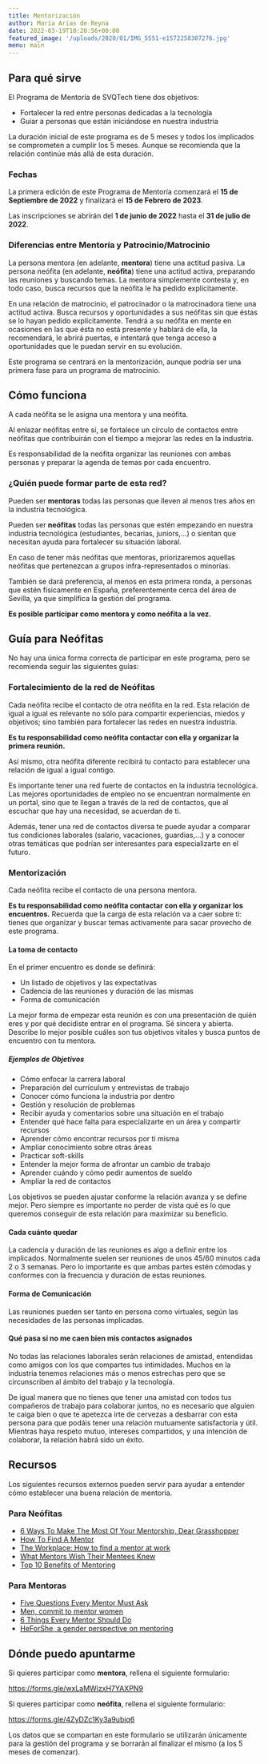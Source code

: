 ```yaml
---
title: Mentorización
author: María Arias de Reyna
date: 2022-03-19T10:20:56+00:00
featured_image: '/uploads/2020/01/IMG_5551-e1572258307276.jpg'
menu: main
---
```


## Para qué sirve 

El Programa de Mentoría de SVQTech tiene dos objetivos:
 * Fortalecer la red entre personas dedicadas a la tecnología
 * Guiar a personas que están iniciándose en nuestra industria

La duración inicial de este programa es de 5 meses y todos los implicados se comprometen a cumplir los 5 meses. Aunque se recomienda que la relación continúe más allá de esta duración.

### Fechas

La primera edición de este Programa de Mentoría comenzará el **15 de Septiembre de 2022** y finalizará el **15 de Febrero de 2023**.

Las inscripciones se abrirán del **1 de junio de 2022** hasta el **31 de julio de 2022**.

### Diferencias entre Mentoría y Patrocinio/Matrocinio

La persona mentora (en adelante,  **mentora**) tiene una actitud pasiva. La persona neófita (en adelante, **neófita**) tiene una actitud activa, preparando las reuniones y buscando temas. La mentora simplemente contesta y, en todo caso, busca recursos que la neófita le ha pedido explícitamente.

En una relación de matrocinio, el patrocinador o la matrocinadora tiene una actitud activa. Busca recursos y oportunidades a sus neófitas sin que éstas se lo hayan pedido explícitamente. Tendrá a su neófita en mente en ocasiones en las que ésta no está presente y hablará de ella, la recomendará, le abrirá puertas, e intentará que tenga acceso a oportunidades que le puedan servir en su evolución.

Este programa se centrará en la mentorización, aunque podría ser una primera fase para un programa de matrocinio.

## Cómo funciona 

A cada neófita se le asigna una mentora y una neófita. 

Al enlazar neófitas entre sí, se fortalece un círculo de contactos entre neófitas que contribuirán con el tiempo a mejorar las redes en la industria.

Es responsabilidad de la neófita organizar las reuniones con ambas personas y preparar la agenda de temas por cada encuentro.


### ¿Quién puede formar parte de esta red?

Pueden ser **mentoras** todas las personas que lleven al menos tres años en la industria tecnológica.

Pueden ser **neófitas** todas las personas que estén empezando en nuestra industria tecnológica (estudiantes, becarias, juniors,...) o sientan que necesitan ayuda para fortalecer su situación laboral. 

En caso de tener más neófitas que mentoras, priorizaremos aquellas neófitas que pertenezcan a grupos infra-representados o minorías. 

También se dará preferencia, al menos en esta primera ronda, a personas que estén físicamente en España, preferentemente cerca del área de Sevilla, ya que simplifica la gestión del programa. 

**Es posible participar como mentora y como neófita a la vez.**

## Guía para Neófitas

No hay una única forma correcta de participar en este programa, pero se recomienda seguir las siguientes guías:

### Fortalecimiento de la red de Neófitas

Cada neófita recibe el contacto de otra neófita en la red. Esta relación de igual a igual es relevante no sólo para compartir experiencias, miedos y objetivos; sino también para fortalecer las redes en nuestra industria. 

**Es tu responsabilidad como neófita contactar con ella y organizar la primera reunión.**

Así mismo, otra neófita diferente recibirá tu contacto para establecer una relación de igual a igual contigo.

Es importante tener una red fuerte de contactos en la industria tecnológica. Las mejores oportunidades de empleo no se encuentran normalmente en un portal, sino que te llegan a través de la red de contactos, que al escuchar que hay una necesidad, se acuerdan de ti.

Además, tener una red de contactos diversa te puede ayudar a comparar tus condiciones laborales (salario, vacaciones, guardias,...) y a conocer otras temáticas que podrían ser interesantes para especializarte en el futuro.

### Mentorización

Cada neófita recibe el contacto de una persona mentora. 

**Es tu responsabilidad como neófita contactar con ella y organizar los encuentros.** Recuerda que la carga de esta relación va a caer sobre ti: tienes que organizar y buscar temas activamente para sacar provecho de este programa.

#### La toma de contacto

En el primer encuentro es donde se definirá:
 * Un listado de objetivos y las expectativas
 * Cadencia de las reuniones y duración de las mismas
 * Forma de comunicación 

La mejor forma de empezar esta reunión es con una presentación de quién eres y por qué decidiste entrar en el programa. Sé sincera y abierta. Describe lo mejor posible cuáles son tus objetivos vitales y busca puntos de encuentro con tu mentora.

##### Ejemplos de Objetivos

 * Cómo enfocar la carrera laboral 
 * Preparación del currículum y entrevistas de trabajo
 * Conocer cómo funciona la industria por dentro
 * Gestión y resolución de problemas 
 * Recibir ayuda y comentarios sobre una situación en el trabajo
 * Entender qué hace falta para especializarte en un área y compartir recursos
 * Aprender cómo encontrar recursos por ti misma
 * Ampliar conocimiento sobre otras áreas
 * Practicar soft-skills
 * Entender la mejor forma de afrontar un cambio de trabajo
 * Aprender cuándo y cómo pedir aumentos de sueldo
 * Ampliar la red de contactos
 
Los objetivos se pueden ajustar conforme la relación avanza y se define mejor. Pero siempre es importante no perder de vista qué es lo que queremos conseguir de esta relación para maximizar su beneficio.

#### Cada cuánto quedar

La cadencia y duración de las reuniones es algo a definir entre los implicados. Normalmente suelen ser reuniones de unos 45/60 minutos cada 2 o 3 semanas. Pero lo importante es que ambas partes estén cómodas y conformes con la frecuencia y duración de estas reuniones.

#### Forma de Comunicación

Las reuniones pueden ser tanto en persona como virtuales, según las necesidades de las personas implicadas. 

#### Qué pasa si no me caen bien mis contactos asignados

No todas las relaciones laborales serán relaciones de amistad, entendidas como amigos con los que compartes tus intimidades. Muchos en la industria tenemos relaciones más o menos estrechas pero que se circunscriben al ámbito del trabajo y la tecnología. 

De igual manera que no tienes que tener una amistad con todos tus compañeros de trabajo para colaborar juntos, no es necesario que alguien te caiga bien o que te apetezca irte de cervezas a desbarrar con esta persona para que podáis tener una relación mutuamente satisfactoria y útil. Mientras haya respeto mutuo, intereses compartidos, y una intención de colaborar, la relación habrá sido un éxito. 

## Recursos

Los siguientes recursos externos pueden servir para ayudar a entender cómo establecer una buena relación de mentoría.

### Para Neófitas
 * [6 Ways To Make The Most Of Your Mentorship, Dear Grasshopper](https://www.fastcompany.com/1843911/6-ways-make-most-your-mentorship-dear-grasshopper)
 * [How To Find A Mentor](https://www.forbes.com/sites/kerryhannon/2011/10/31/how-to-find-a-mentor/)
 * [The Workplace: How to find a mentor at work](https://www.nytimes.com/2006/12/25/business/worldbusiness/25iht-workcol26.html?_r=0 )
 * [What Mentors Wish Their Mentees Knew](https://hbr.org/2017/11/what-mentors-wish-their-mentees-knew)
 * [Top 10 Benefits of Mentoring](https://smallbusiness.chron.com/top-10-benefits-mentoring-25779.html)

### Para Mentoras
 * [Five Questions Every Mentor Must Ask](https://hbr.org/2009/03/five-questions-every-mentor-mu.html) 
 * [Men, commit to mentor women](https://leanin.org/mentor-her)
 * [6 Things Every Mentor Should Do](https://hbr.org/2017/03/6-things-every-mentor-should-do)
 * [HeForShe, a gender perspective on mentoring](https://www.heforshe.org/sites/default/files/2018-09/HeForShe_Action_Kit_Individuals.pdf)
 
## Dónde puedo apuntarme
 
Si quieres participar como **mentora**, rellena el siguiente formulario:

https://forms.gle/wxLaMWizxH7YAXPN9

Si quieres participar como **neófita**, rellena el siguiente formulario:

https://forms.gle/4ZyDZc1Ky3a9ubiq6

Los datos que se compartan en este formulario se utilizarán únicamente para la gestión del programa y se borrarán al finalizar el mismo (a los 5 meses de comenzar).
